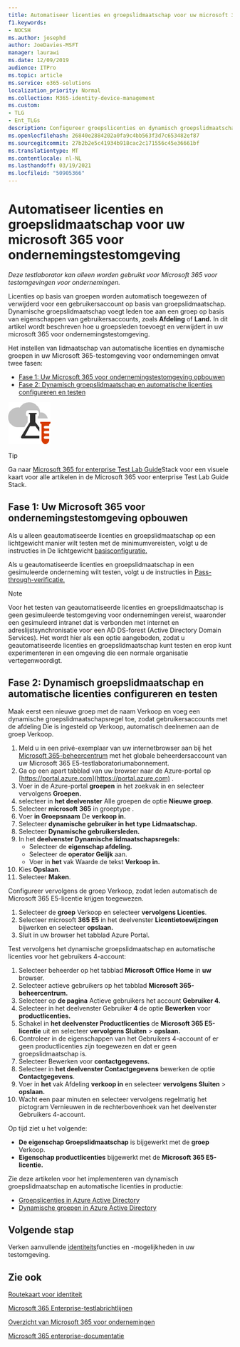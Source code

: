 ```yaml
---
title: Automatiseer licenties en groepslidmaatschap voor uw microsoft 365 voor ondernemingstestomgeving
f1.keywords:
- NOCSH
ms.author: josephd
author: JoeDavies-MSFT
manager: laurawi
ms.date: 12/09/2019
audience: ITPro
ms.topic: article
ms.service: o365-solutions
localization_priority: Normal
ms.collection: M365-identity-device-management
ms.custom:
- TLG
- Ent_TLGs
description: Configureer groepslicenties en dynamisch groepslidmaatschap in uw Microsoft 365 voor ondernemingstestomgeving.
ms.openlocfilehash: 26840e2884202a0fa9c4bb563f3d7c653482ef87
ms.sourcegitcommit: 27b2b2e5c41934b918cac2c171556c45e36661bf
ms.translationtype: MT
ms.contentlocale: nl-NL
ms.lasthandoff: 03/19/2021
ms.locfileid: "50905366"
---
```

# <a name="automate-licensing-and-group-membership-for-your-microsoft-365-for-enterprise-test-environment"></a>Automatiseer licenties en groepslidmaatschap voor uw microsoft 365 voor ondernemingstestomgeving

*Deze testlaborator kan alleen worden gebruikt voor Microsoft 365 voor testomgevingen voor ondernemingen.*

Licenties op basis van groepen worden automatisch toegewezen of verwijderd voor een gebruikersaccount op basis van groepslidmaatschap. Dynamische groepslidmaatschap voegt leden toe aan een groep op basis van eigenschappen van gebruikersaccounts, zoals **Afdeling** of **Land.** In dit artikel wordt beschreven hoe u groepsleden toevoegt en verwijdert in uw microsoft 365 voor ondernemingstestomgeving.

Het instellen van lidmaatschap van automatische licenties en dynamische groepen in uw Microsoft 365-testomgeving voor ondernemingen omvat twee fasen:

- [Fase 1: Uw Microsoft 365 voor ondernemingstestomgeving opbouwen](#phase-1-build-out-your-microsoft-365-for-enterprise-test-environment)
- [Fase 2: Dynamisch groepslidmaatschap en automatische licenties configureren en testen](#phase-2-configure-and-test-dynamic-group-membership-and-automatic-licensing)

![Testlabrichtlijnen voor de Microsoft-cloud](../media/m365-enterprise-test-lab-guides/cloud-tlg-icon.png) 
    
> [!TIP]
> Ga naar [Microsoft 365 for enterprise Test Lab Guide](../downloads/Microsoft365EnterpriseTLGStack.pdf)Stack voor een visuele kaart voor alle artikelen in de Microsoft 365 voor enterprise Test Lab Guide Stack.
  
## <a name="phase-1-build-out-your-microsoft-365-for-enterprise-test-environment"></a>Fase 1: Uw Microsoft 365 voor ondernemingstestomgeving opbouwen

Als u alleen geautomatiseerde licenties en groepslidmaatschap op een lichtgewicht manier wilt testen met de minimumvereisten, volgt u de instructies in De lichtgewicht [basisconfiguratie.](lightweight-base-configuration-microsoft-365-enterprise.md)
  
Als u geautomatiseerde licenties en groepslidmaatschap in een gesimuleerde onderneming wilt testen, volgt u de instructies in [Pass-through-verificatie.](pass-through-auth-m365-ent-test-environment.md)
  
> [!NOTE]
> Voor het testen van geautomatiseerde licenties en groepslidmaatschap is geen gesimuleerde testomgeving voor ondernemingen vereist, waaronder een gesimuleerd intranet dat is verbonden met internet en adreslijstsynchronisatie voor een AD DS-forest (Active Directory Domain Services). Het wordt hier als een optie aangeboden, zodat u geautomatiseerde licenties en groepslidmaatschap kunt testen en erop kunt experimenteren in een omgeving die een normale organisatie vertegenwoordigt.
  
## <a name="phase-2-configure-and-test-dynamic-group-membership-and-automatic-licensing"></a>Fase 2: Dynamisch groepslidmaatschap en automatische licenties configureren en testen

Maak eerst een nieuwe groep met de naam Verkoop en voeg  een dynamische  groepslidmaatschapsregel toe, zodat gebruikersaccounts met de afdeling Die is ingesteld op Verkoop, automatisch deelnemen aan de groep Verkoop.

1. Meld u in een privé-exemplaar van uw internetbrowser aan bij het [Microsoft 365-beheercentrum](https://admin.microsoft.com) met het globale beheerdersaccount van uw Microsoft 365 E5-testlaboratoriumabonnement.
2. Ga op een apart tabblad van uw browser naar de Azure-portal op [https://portal.azure.com](https://portal.azure.com) .
3. Voer in de Azure-portal **groepen** in het zoekvak in en selecteer vervolgens **Groepen.**
4. selecteer in **het deelvenster** Alle groepen de optie **Nieuwe groep**.
5. Selecteer **microsoft** **365** in groeptype .
6. Voer **in Groepsnaam** De **verkoop in.**
7. Selecteer **dynamische gebruiker in het type** **Lidmaatschap.**
8. Selecteer **Dynamische gebruikersleden.**
9. In het **deelvenster Dynamische lidmaatschapsregels:** 
   - Selecteer de **eigenschap afdeling.**
   - Selecteer de **operator Gelijk** aan.
   - Voer in **het** vak Waarde de tekst **Verkoop in.**
10. Kies **Opslaan**.
11. Selecteer **Maken**. 

Configureer vervolgens de groep Verkoop, zodat leden automatisch de Microsoft 365 E5-licentie krijgen toegewezen.

1. Selecteer de **groep** Verkoop en selecteer **vervolgens Licenties**.
2. Selecteer microsoft **365 E5** in het deelvenster **Licentietoewijzingen** bijwerken en selecteer **opslaan.**
3. Sluit in uw browser het tabblad Azure Portal.

Test vervolgens het dynamische groepslidmaatschap en automatische licenties voor het gebruikers 4-account:

1. Selecteer beheerder op het tabblad **Microsoft Office Home** in **uw** browser.
2. Selecteer actieve gebruikers op het tabblad **Microsoft 365-beheercentrum.** 
3. Selecteer op **de pagina** Actieve gebruikers het account **Gebruiker 4.**
4. Selecteer in het deelvenster Gebruiker **4** de optie **Bewerken** voor **productlicenties.**
5. Schakel in **het deelvenster Productlicenties** de **Microsoft 365 E5-licentie** uit en selecteer **vervolgens Sluiten**  >  **opslaan.**
6. Controleer in de eigenschappen van het Gebruikers 4-account of er geen productlicenties zijn toegewezen en dat er geen groepslidmaatschap is.
7. Selecteer Bewerken voor  **contactgegevens.**
8. Selecteer in **het deelvenster Contactgegevens** bewerken de optie **Contactgegevens**.
9. Voer in **het** vak Afdeling **verkoop in** en selecteer **vervolgens Sluiten**  >  **opslaan.**
10. Wacht een paar minuten en selecteer  vervolgens regelmatig het pictogram Vernieuwen in de rechterbovenhoek van het deelvenster Gebruikers 4-account.

Op tijd ziet u het volgende:

- **De eigenschap Groepslidmaatschap** is bijgewerkt met de **groep** Verkoop.
- **Eigenschap productlicenties** bijgewerkt met de **Microsoft 365 E5-licentie.**

Zie deze artikelen voor het implementeren van dynamisch groepslidmaatschap en automatische licenties in productie:

- [Groepslicenties in Azure Active Directory](/azure/active-directory/fundamentals/active-directory-licensing-whatis-azure-portal)
- [Dynamische groepen in Azure Active Directory](/azure/active-directory/users-groups-roles/groups-create-rule)

## <a name="next-step"></a>Volgende stap

Verken aanvullende [identiteits](m365-enterprise-test-lab-guides.md#identity)functies en -mogelijkheden in uw testomgeving.

## <a name="see-also"></a>Zie ook

[Routekaart voor identiteit](identity-roadmap-microsoft-365.md)

[Microsoft 365 Enterprise-testlabrichtlijnen](m365-enterprise-test-lab-guides.md)

[Overzicht van Microsoft 365 voor ondernemingen](microsoft-365-overview.md)

[Microsoft 365 enterprise-documentatie](/microsoft-365-enterprise/)